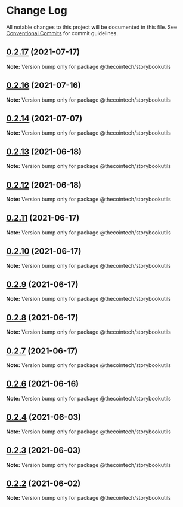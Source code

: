 # Change Log

All notable changes to this project will be documented in this file.
See [Conventional Commits](https://conventionalcommits.org) for commit guidelines.

## [0.2.17](https://github.com/thecointech/thecoin/compare/v0.2.16...v0.2.17) (2021-07-17)

**Note:** Version bump only for package @thecointech/storybookutils





## [0.2.16](https://github.com/thecointech/thecoin/compare/v0.2.15...v0.2.16) (2021-07-16)

**Note:** Version bump only for package @thecointech/storybookutils





## [0.2.14](https://github.com/thecointech/thecoin/compare/v0.2.13...v0.2.14) (2021-07-07)

**Note:** Version bump only for package @thecointech/storybookutils





## [0.2.13](https://github.com/thecointech/thecoin/compare/v0.2.12...v0.2.13) (2021-06-18)

**Note:** Version bump only for package @thecointech/storybookutils





## [0.2.12](https://github.com/thecointech/thecoin/compare/v0.2.11...v0.2.12) (2021-06-18)

**Note:** Version bump only for package @thecointech/storybookutils





## [0.2.11](https://github.com/thecointech/thecoin/compare/v0.2.10...v0.2.11) (2021-06-17)

**Note:** Version bump only for package @thecointech/storybookutils





## [0.2.10](https://github.com/thecointech/thecoin/compare/v0.2.9...v0.2.10) (2021-06-17)

**Note:** Version bump only for package @thecointech/storybookutils





## [0.2.9](https://github.com/thecointech/thecoin/compare/v0.2.8...v0.2.9) (2021-06-17)

**Note:** Version bump only for package @thecointech/storybookutils





## [0.2.8](https://github.com/thecointech/thecoin/compare/v0.2.7...v0.2.8) (2021-06-17)

**Note:** Version bump only for package @thecointech/storybookutils





## [0.2.7](https://github.com/thecointech/thecoin/compare/v0.2.6...v0.2.7) (2021-06-17)

**Note:** Version bump only for package @thecointech/storybookutils





## [0.2.6](https://github.com/thecointech/thecoin/compare/v0.2.1...v0.2.6) (2021-06-16)

**Note:** Version bump only for package @thecointech/storybookutils





## [0.2.4](https://github.com/thecointech/thecoin/compare/v0.2.3...v0.2.4) (2021-06-03)

**Note:** Version bump only for package @thecointech/storybookutils





## [0.2.3](https://github.com/thecointech/thecoin/compare/v0.2.2...v0.2.3) (2021-06-03)

**Note:** Version bump only for package @thecointech/storybookutils





## [0.2.2](https://github.com/thecointech/thecoin/compare/v0.1.29...v0.2.2) (2021-06-02)

**Note:** Version bump only for package @thecointech/storybookutils
